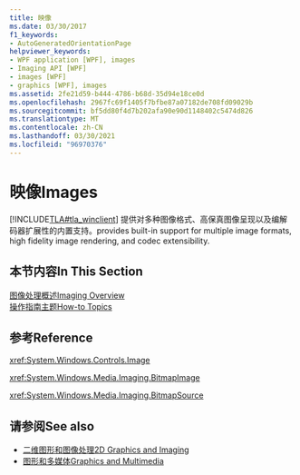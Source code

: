 ```yaml
---
title: 映像
ms.date: 03/30/2017
f1_keywords:
- AutoGeneratedOrientationPage
helpviewer_keywords:
- WPF application [WPF], images
- Imaging API [WPF]
- images [WPF]
- graphics [WPF], images
ms.assetid: 2fe21d59-b444-4786-b68d-35d94e18ce0d
ms.openlocfilehash: 2967fc69f1405f7bfbe87a07182de708fd09029b
ms.sourcegitcommit: bf5dd80f4d7b202afa90e90d1148402c5474d826
ms.translationtype: MT
ms.contentlocale: zh-CN
ms.lasthandoff: 03/30/2021
ms.locfileid: "96970376"
---
```

# <a name="images"></a><span data-ttu-id="231ea-102">映像</span><span class="sxs-lookup"><span data-stu-id="231ea-102">Images</span></span>
[!INCLUDE[TLA#tla_winclient](../../../includes/tlasharptla-winclient-md.md)] <span data-ttu-id="231ea-103">提供对多种图像格式、高保真图像呈现以及编解码器扩展性的内置支持。</span><span class="sxs-lookup"><span data-stu-id="231ea-103">provides built-in support for multiple image formats, high fidelity image rendering, and codec extensibility.</span></span>  
  
## <a name="in-this-section"></a><span data-ttu-id="231ea-104">本节内容</span><span class="sxs-lookup"><span data-stu-id="231ea-104">In This Section</span></span>  
 [<span data-ttu-id="231ea-105">图像处理概述</span><span class="sxs-lookup"><span data-stu-id="231ea-105">Imaging Overview</span></span>](imaging-overview.md)  
 [<span data-ttu-id="231ea-106">操作指南主题</span><span class="sxs-lookup"><span data-stu-id="231ea-106">How-to Topics</span></span>](imaging-how-to-topics.md)  
  
## <a name="reference"></a><span data-ttu-id="231ea-107">参考</span><span class="sxs-lookup"><span data-stu-id="231ea-107">Reference</span></span>  
 <xref:System.Windows.Controls.Image>  
  
 <xref:System.Windows.Media.Imaging.BitmapImage>  
  
 <xref:System.Windows.Media.Imaging.BitmapSource>  
  
## <a name="see-also"></a><span data-ttu-id="231ea-108">请参阅</span><span class="sxs-lookup"><span data-stu-id="231ea-108">See also</span></span>

- [<span data-ttu-id="231ea-109">二维图形和图像处理</span><span class="sxs-lookup"><span data-stu-id="231ea-109">2D Graphics and Imaging</span></span>](../advanced/optimizing-performance-2d-graphics-and-imaging.md)
- [<span data-ttu-id="231ea-110">图形和多媒体</span><span class="sxs-lookup"><span data-stu-id="231ea-110">Graphics and Multimedia</span></span>](index.md)
